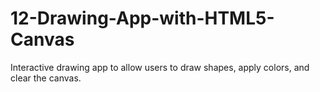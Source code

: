 # 12-Drawing-App-with-HTML5-Canvas
Interactive drawing app to allow users to draw shapes, apply colors, and clear the canvas.
